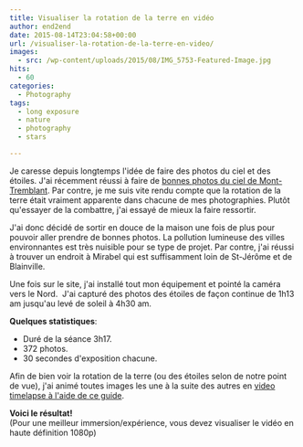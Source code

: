 ```yaml
---
title: Visualiser la rotation de la terre en vidéo
author: end2end
date: 2015-08-14T23:04:58+00:00
url: /visualiser-la-rotation-de-la-terre-en-video/
images:
  - src: /wp-content/uploads/2015/08/IMG_5753-Featured-Image.jpg
hits:
  - 60
categories:
  - Photography
tags:
  - long exposure
  - nature
  - photography
  - stars

---
```

Je caresse depuis longtemps l'idée de faire des photos du ciel et des étoiles. J'ai récemment réussi à faire de [bonnes photos du ciel de Mont-Tremblant](/ciel-etoile-au-parc-nationale-du-mont-tremblant/). Par contre, je me suis vite rendu compte que la rotation de la terre était vraiment apparente dans chacune de mes photographies. Plutôt qu'essayer de la combattre, j'ai essayé de mieux la faire ressortir.<!--more-->

J'ai donc décidé de sortir en douce de la maison une fois de plus pour pouvoir aller prendre de bonnes photos. La pollution lumineuse des villes environnantes est très nuisible pour se type de projet. Par contre, j'ai réussi à trouver un endroit à Mirabel qui est suffisamment loin de St-Jérôme et de Blainville.

Une fois sur le site, j'ai installé tout mon équipement et pointé la caméra vers le Nord.&nbsp; J'ai capturé des photos des étoiles de façon continue de 1h13 am jusqu'au levé de soleil à 4h30 am.

**Quelques statistiques**:

* Duré de la séance 3h17.
* 372 photos.
* 30 secondes d'exposition chacune.

Afin de bien voir la rotation de la terre (ou des étoiles selon de notre point de vue), j'ai animé toutes images les une à la suite des autres en [video timelapse à l'aide de ce guide](/how-to-make-a-time-lapse-video-with-free-tools-and-a-dslr-camera/).

**Voici le résultat!**  
(Pour une meilleur immersion/expérience, vous devez visualiser le vidéo en haute définition 1080p)
